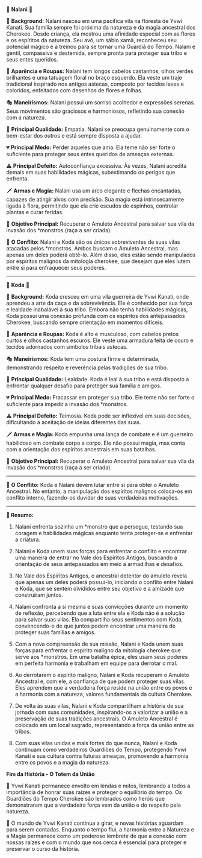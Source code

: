 🌺 **Nalani** 🌺

🔸 **Background:**
Nalani nasceu em uma pacífica vila na floresta de Yvwi Kanati. Sua família sempre foi próxima da natureza e da magia ancestral dos Cherokee. Desde criança, ela mostrou uma afinidade especial com as flores e os espíritos da natureza. Seu avô, um sábio xamã, reconheceu seu potencial mágico e a treinou para se tornar uma Guardiã do Tempo. Nalani é gentil, compassiva e destemida, sempre pronta para proteger sua tribo e seus entes queridos.

👀 **Aparência e Roupas:**
Nalani tem longos cabelos castanhos, olhos verdes brilhantes e uma tatuagem floral no braço esquerdo. Ela veste um traje tradicional inspirado nos antigos astecas, composto por tecidos leves e coloridos, enfeitados com desenhos de flores e folhas.

🎭 **Maneirismos:**
Nalani possui um sorriso acolhedor e expressões serenas. Seus movimentos são graciosos e harmoniosos, refletindo sua conexão com a natureza.

💫 **Principal Qualidade:**
Empatia. Nalani se preocupa genuinamente com o bem-estar dos outros e está sempre disposta a ajudar.

💔 **Principal Medo:**
Perder aqueles que ama. Ela teme não ser forte o suficiente para proteger seus entes queridos de ameaças externas.

⚠️ **Principal Defeito:**
Autoconfiança excessiva. Às vezes, Nalani acredita demais em suas habilidades mágicas, subestimando os perigos que enfrenta.

🗡️ **Armas e Magia:**
Nalani usa um arco elegante e flechas encantadas, capazes de atingir alvos com precisão. Sua magia está intrinsecamente ligada à flora, permitindo que ela crie escudos de espinhos, controlar plantas e curar feridas.

🌿 **Objetivo Principal:**
Recuperar o Amuleto Ancestral para salvar sua vila da invasão dos *monstros (raça a ser criada).

🔮 **O Conflito:**
Nalani e Koda são os únicos sobreviventes de suas vilas atacadas pelos *monstros. Ambos buscam o Amuleto Ancestral, mas apenas um deles poderá obtê-lo. Além disso, eles estão sendo manipulados por espíritos malignos da mitologia cherokee, que desejam que eles lutem entre si para enfraquecer seus poderes.

---

🌿 **Koda** 🌿

🔹 **Background:**
Koda cresceu em uma vila guerreira de Yvwi Kanati, onde aprendeu a arte da caça e da sobrevivência. Ele é conhecido por sua força e lealdade inabalável à sua tribo. Embora não tenha habilidades mágicas, Koda possui uma conexão profunda com os espíritos dos antepassados Cherokee, buscando sempre orientação em momentos difíceis.

👀 **Aparência e Roupas:**
Koda é alto e musculoso, com cabelos pretos curtos e olhos castanhos escuros. Ele veste uma armadura feita de couro e tecidos adornados com símbolos tribais astecas.

🎭 **Maneirismos:**
Koda tem uma postura firme e determinada, demonstrando respeito e reverência pelas tradições de sua tribo.

💫 **Principal Qualidade:**
Lealdade. Koda é leal à sua tribo e está disposto a enfrentar qualquer desafio para proteger sua família e amigos.

💔 **Principal Medo:**
Fracassar em proteger sua tribo. Ele teme não ser forte o suficiente para impedir a invasão dos *monstros.

⚠️ **Principal Defeito:**
Teimosia. Koda pode ser inflexível em suas decisões, dificultando a aceitação de ideias diferentes das suas.

🗡️ **Armas e Magia:**
Koda empunha uma lança de combate e é um guerreiro habilidoso em combate corpo a corpo. Ele não possui magia, mas conta com a orientação dos espíritos ancestrais em suas batalhas.

🌌 **Objetivo Principal:**
Recuperar o Amuleto Ancestral para salvar sua vila da invasão dos *monstros (raça a ser criada).

---

🔮 **O Conflito:**
Koda e Nalani devem lutar entre si para obter o Amuleto Ancestral. No entanto, a manipulação dos espíritos malignos coloca-os em conflito interno, fazendo-os duvidar de suas verdadeiras motivações.

---

**🔮 Resumo:**

1. Nalani enfrenta sozinha um *monstro que a persegue, testando sua coragem e habilidades mágicas enquanto tenta proteger-se e enfrentar a criatura.

2. Nalani e Koda unem suas forças para enfrentar o conflito e encontrar uma maneira de entrar no Vale dos Espíritos Antigos, buscando a orientação de seus antepassados em meio a armadilhas e desafios.

3. No Vale dos Espíritos Antigos, o ancestral detentor do amuleto revela que apenas um deles poderá possuí-lo, iniciando o conflito entre Nalani e Koda, que se sentem divididos entre seu objetivo e a amizade que construíram juntos.

4. Nalani confronta a si mesma e suas convicções durante um momento de reflexão, percebendo que a luta entre ela e Koda não é a solução para salvar suas vilas. Ela compartilha seus sentimentos com Koda, convencendo-o de que juntos podem encontrar uma maneira de proteger suas famílias e amigos.

5. Com a nova compreensão de sua missão, Nalani e Koda unem suas forças para enfrentar o espírito maligno da mitologia cherokee que serve aos *monstros. Em uma batalha épica, eles usam seus poderes em perfeita harmonia e trabalham em equipe para derrotar o mal.

6. Ao derrotarem o espírito maligno, Nalani e Koda recuperam o Amuleto Ancestral e, com ele, a confiança de que podem proteger suas vilas. Eles aprendem que a verdadeira força reside na união entre os povos e a harmonia com a natureza, valores fundamentais da cultura Cherokee.

7. De volta às suas vilas, Nalani e Koda compartilham a história de sua jornada com suas comunidades, inspirando-os a valorizar a união e a preservação de suas tradições ancestrais. O Amuleto Ancestral é colocado em um local sagrado, representando a força da união entre as tribos.

8. Com suas vilas unidas e mais fortes do que nunca, Nalani e Koda continuam como verdadeiros Guardiões do Tempo, protegendo Yvwi Kanati e sua cultura contra futuras ameaças, promovendo a harmonia entre os povos e a magia da natureza.

**Fim da História - O Totem da União**

🗻 Yvwi Kanati permanece envolto em lendas e mitos, lembrando a todos a importância de honrar suas raízes e proteger o equilíbrio do tempo. Os Guardiões do Tempo Cherokee são lembrados como heróis que demonstraram que a verdadeira força vem da união e do respeito pela natureza.

🌟 O mundo de Yvwi Kanati continua a girar, e novas histórias aguardam para serem contadas. Enquanto o tempo flui, a harmonia entre a Natureza e a Magia permanece como um poderoso lembrete de que a conexão com nossas raízes e com o mundo que nos cerca é essencial para proteger e preservar o curso da história.

